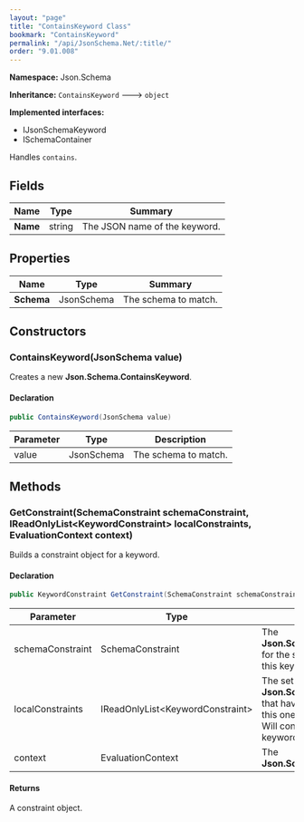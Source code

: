 ```yaml
---
layout: "page"
title: "ContainsKeyword Class"
bookmark: "ContainsKeyword"
permalink: "/api/JsonSchema.Net/:title/"
order: "9.01.008"
---
```

**Namespace:** Json.Schema

**Inheritance:**
`ContainsKeyword`
 🡒 
`object`

**Implemented interfaces:**

- IJsonSchemaKeyword
- ISchemaContainer

Handles `contains`.

## Fields

| Name | Type | Summary |
|---|---|---|
| **Name** | string | The JSON name of the keyword. |

## Properties

| Name | Type | Summary |
|---|---|---|
| **Schema** | JsonSchema | The schema to match. |

## Constructors

### ContainsKeyword(JsonSchema value)

Creates a new **Json.Schema.ContainsKeyword**.

#### Declaration

```c#
public ContainsKeyword(JsonSchema value)
```

| Parameter | Type | Description |
|---|---|---|
| value | JsonSchema | The schema to match. |


## Methods

### GetConstraint(SchemaConstraint schemaConstraint, IReadOnlyList\<KeywordConstraint\> localConstraints, EvaluationContext context)

Builds a constraint object for a keyword.

#### Declaration

```c#
public KeywordConstraint GetConstraint(SchemaConstraint schemaConstraint, IReadOnlyList<KeywordConstraint> localConstraints, EvaluationContext context)
```

| Parameter | Type | Description |
|---|---|---|
| schemaConstraint | SchemaConstraint | The **Json.Schema.SchemaConstraint** for the schema object that houses this keyword. |
| localConstraints | IReadOnlyList\<KeywordConstraint\> | The set of other **Json.Schema.KeywordConstraint**s that have been processed prior to this one.<br>Will contain the constraints for keyword dependencies. |
| context | EvaluationContext | The **Json.Schema.EvaluationContext**. |


#### Returns

A constraint object.

